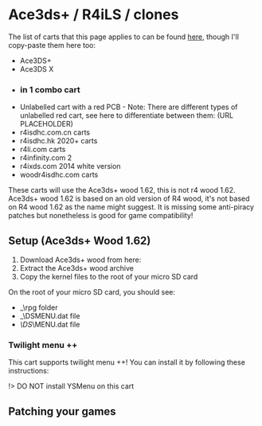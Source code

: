 # Ace3ds+ / R4iLS / clones

The list of carts that this page applies to can be found [here](https://gitHub.com/ds-homebrew/flashcard-archive), though I'll copy-paste them here too:
* Ace3DS+
* Ace3DS X
* ### in 1 combo cart
* Unlabelled cart with a red PCB - Note: There are different types of unlabelled red cart, see here to differentiate between them: (URL PLACEHOLDER)
* r4isdhc.com.cn carts
* r4isdhc.hk 2020+ carts
* r4li.com carts
* r4infinity.com 2
* r4ixds.com 2014 white version
* woodr4isdhc.com carts

These carts will use the Ace3ds+ wood 1.62, this is not r4 wood 1.62.
Ace3ds+ wood 1.62 is based on an old version of R4 wood, it's not based on R4 wood 1.62 as the name might suggest. 
It is missing some anti-piracy patches but nonetheless is good for game compatibility!

## Setup (Ace3ds+ Wood 1.62)

1. Download Ace3ds+ wood from here: 
1. Extract the Ace3ds+ wood archive
1. Copy the kernel files to the root of your micro SD card

On the root of your micro SD card, you should see:
* _\rpg folder
* _\DSMENU.dat file
* _\DS_\MENU.dat file

### Twilight menu ++

This cart supports twilight menu ++!
You can install it by following these instructions: 

!> DO NOT install YSMenu on this cart

## Patching your games

